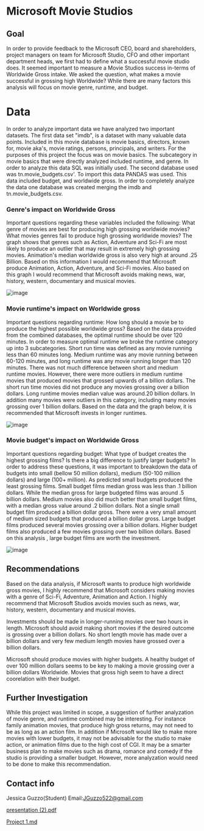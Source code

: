 # Microsoft Movie Studios

 
## Goal

In order to provide feedback to the Microsoft CEO, board and shareholders, project managers on team for Microsoft Studio, CFO and other important department heads, we first had to define what a successful movie studio does. It seemed important to measure a Movie Studios success in-terms of Worldwide Gross intake. We asked the question, what makes a movie successful in grossing high Worldwide? While there are many factors this analysis will focus on movie genre, runtime, and budget.

# Data 
In order to analyze important data we have analyzed two important datasets. The first data set "imdb", is a dataset with many valuable data points. Included in this movie database is movie basics, directors, known for, movie aka's, movie ratings, persons, principals, and writers. For the purposes of this project the focus was on movie basics. The subcategory in movie basics that were directly analyzed included runtime, and genre. In order to analyze this data SQL was initially used. The second database used was tn.movie_budgets.csv'. To import this data PANDAS was used. This data included budget, and worldwide gross. In order to completely analyze the data one database was created merging the imdb and tn.movie_budgets.csv.

### Genre's impact on Worldwide Gross

Important questions regarding these variables included the following: What genre of movies are best for producing high grossing worldwide movies? What movies genres fail to produce high grossing worldwide movies? The graph shows that genres such as Action, Adventure and Sci-Fi are most likely to produce an outlier that may result in extremely high grossing movies. Animation's median worldwide gross is also very high at around .25 Billion. Based on this information I would recommend that Microsoft produce Animation, Action, Adventure, and Sci-Fi movies. Also based on this graph I would recommend that Microsoft avoids making news, war, history, western, documentary and musical movies.

![image](https://github.com/jguzzo522/presentation/assets/75549456/8ac5671c-8f2d-4fc9-9a93-a75b649049f5)

### Movie runtime's impact on Worldwide gross

Important questions regarding runtime: How long should a movie be to produce the highest possible worldwide gross?
Based on the data provided from the combined databases, the optimal runtime should be over 120 minutes. In order to measure optimal runtime we broke the runtime category up into 3 subcategories. Short run time was defined as any movie running less than 60 minutes long. Medium runtime was any movie running between 60-120 minutes, and long runtime was any movie running longer than 120 minutes. There was not much difference between short and medium runtime movies. However, there were more outliers in medium runtime movies that produced movies that grossed upwards of a billion dollars. The short run time movies did not produce any movies grossing over a billion dollars. Long runtime movies median value was around.20 billion dollars. In addition many movies were outliers in this category, including many movies grossing over 1 billion dollars. Based on the data and the graph below, it is recommended that Microsoft invests in longer runtimes.

![image](https://github.com/jguzzo522/presentation/assets/75549456/3d1a77f8-0f31-4e8a-97e7-eac2cbdb8e2c)

### Movie budget's impact on Worldwide Gross

Important questions regarding budget: What type of budget creates the highest grossing films? Is there a big difference to justify larger budgets?
In order to address these questions, it was important to breakdown the data of budgets into small (bellow 50 million dollars), medium (50-100 million dollars) and large (100+ million). As predicted small budgets produced the least grossing films. Small budget films median gross was less than .1 billion dollars. While the median gross for large budgeted films was around .5 billion dollars. Medium movies also did much better than small budget films, with a median gross value around .2 billion dollars. Not a single small budget film produced a billion dollar gross. There were a very small amount of medium sized budgets that produced a billion dollar gross. Large budget films produced several movies grossing over a billion dollars. Higher budget films also produced a few movies grossing over two billion dollars. Based on this analysis , large budget films are worth the investment.

![image](https://github.com/jguzzo522/presentation/assets/75549456/3f759f67-296b-466f-adf0-c70cb80e94d8)

## Recommendations

Based on the data analysis, if Microsoft wants to produce high worldwide gross movies, I highly recommend that Microsoft considers making movies with a genre of Sci-Fi, Adventure, Animation and Action. I highly recommend that Microsoft Studios avoids movies such as news, war, history, western, documentary and musical movies.

Investments should be made in longer-running movies over two hours in length. Microsoft should avoid making short movies if the desired outcome is grossing over a billion dollars. No short length movie has made over a billion dollars and very few medium length movies have grossed over a billion dollars.

Microsoft should produce movies with higher budgets. A healthy budget of over 100 million dollars seems to be key to making a movie grossing over a billion dollars Worldwide. Movies that gross high seem to have a direct coorelation with their budget. 

## Further Investigation 

While this project was limited in scope, a suggestion of further analyzation of movie genre, and runtime combined may be interesting. For instance family animation movies, that produce high gross returns, may not need to be as long as an action film. In addition if Microsoft would like to make more movies with lower budgets, it may not be advisable for the studio to make action, or animation films due to the high cost of CGI. It may be a smarter business plan to make movies such as drama, romance and comedy if the studio is providing a smaller budget. However, more analyzation would need to be done to make this recommendation.

## Contact info
Jessica Guzzo(Student)
Email:JGuzzo522@gmail.com


[presentation (2).pdf](https://github.com/jguzzo522/project1/files/11659579/presentation.2.pdf)


[Project 1.md](https://github.com/jguzzo522/project1/files/11659583/Project.1.md)
